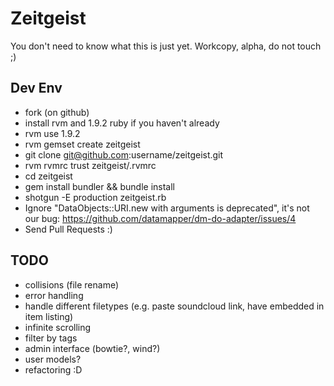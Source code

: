 Zeitgeist
=========

You don't need to know what this is just yet.
Workcopy, alpha, do not touch ;)


Dev Env
-------

* fork (on github)
* install rvm and 1.9.2 ruby if you haven't already
* rvm use 1.9.2
* rvm gemset create zeitgeist
* git clone git@github.com:username/zeitgeist.git
* rvm rvmrc trust zeitgeist/.rvmrc
* cd zeitgeist
* gem install bundler && bundle install
* shotgun -E production zeitgeist.rb
* Ignore "DataObjects::URI.new with arguments is deprecated", it's not our bug: https://github.com/datamapper/dm-do-adapter/issues/4
* Send Pull Requests :)


TODO
----

* collisions (file rename)
* error handling
* handle different filetypes (e.g. paste soundcloud link, have embedded in item listing)
* infinite scrolling
* filter by tags
* admin interface (bowtie?, wind?)
* user models?
* refactoring :D
